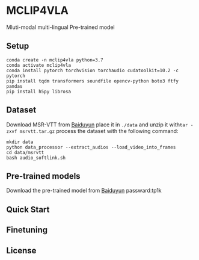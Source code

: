 # MCLIP4VLA
Mluti-modal multi-lingual Pre-trained model

## Setup
```
conda create -n mclip4vla python=3.7
conda activate mclip4vla
conda install pytorch torchvision torchaudio cudatoolkit=10.2 -c pytorch
pip install tqdm transformers soundfile opencv-python boto3 ftfy pandas
pip install h5py librosa
```
## Dataset 
Download MSR-VTT from [Baiduyun]()
place it in `./data` and unzip it with```tar -zxvf msrvtt.tar.gz```
process the dataset with the following command:
```
mkdir data
python data_processor --extract_audios --load_video_into_frames
cd data/msrvtt
bash audio_softlink.sh
``` 

## Pre-trained models
Download the pre-trained model from [Baiduyun](https://pan.baidu.com/s/1mISSzAfbCUvLIQHqxH0K9A?pwd=tp1k) passward:tp1k
## Quick Start

## Finetuning 

## License



